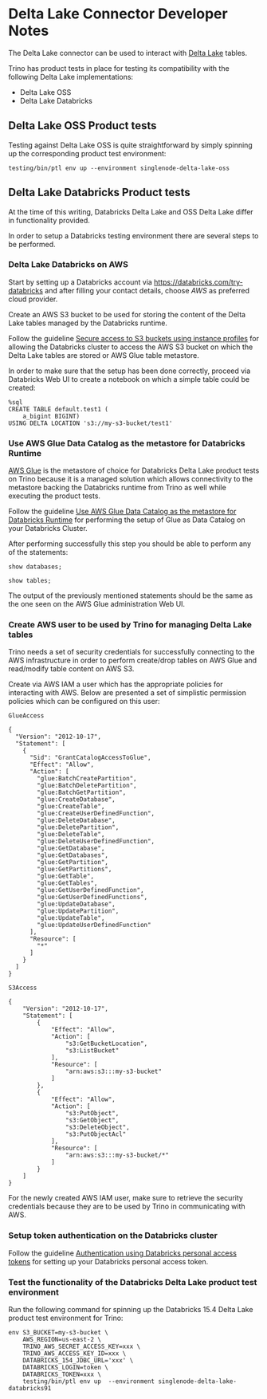 # Delta Lake Connector Developer Notes

The Delta Lake connector can be used to interact with [Delta Lake](https://delta.io/) tables.

Trino has product tests in place for testing its compatibility with the 
following Delta Lake implementations:

- Delta Lake OSS
- Delta Lake Databricks


## Delta Lake OSS Product tests

Testing against Delta Lake OSS is quite straightforward by simply spinning up
the corresponding product test environment:

```
testing/bin/ptl env up --environment singlenode-delta-lake-oss
```


## Delta Lake Databricks Product tests

At the time of this writing, Databricks Delta Lake and OSS Delta Lake differ in functionality provided.

In order to setup a Databricks testing environment there are several steps to be performed.

### Delta Lake Databricks on AWS

Start by setting up a Databricks account via https://databricks.com/try-databricks and after
filling your contact details, choose *AWS* as preferred cloud provider.

Create an AWS S3 bucket to be used for storing the content of the Delta Lake tables managed
by the Databricks runtime.

Follow the guideline [Secure access to S3 buckets using instance profiles](https://docs.databricks.com/administration-guide/cloud-configurations/aws/instance-profiles.html)
for allowing the Databricks cluster to access the AWS S3 bucket on which the Delta Lake tables are stored or AWS Glue
table metastore.

In order to make sure that the setup has been done correctly, proceed via Databricks Web UI to
create a notebook on which a simple table could be created:

```
%sql
CREATE TABLE default.test1 ( 
    a_bigint BIGINT) 
USING DELTA LOCATION 's3://my-s3-bucket/test1'
```

### Use AWS Glue Data Catalog as the metastore for Databricks Runtime

[AWS Glue](https://aws.amazon.com/glue) is the metastore of choice for Databricks Delta Lake product tests
on Trino because it is a managed solution which allows connectivity to the metastore backing the
Databricks runtime from Trino as well while executing the product tests.

Follow the guideline [Use AWS Glue Data Catalog as the metastore for Databricks Runtime](https://docs.databricks.com/data/metastores/aws-glue-metastore.html#configure-glue-data-catalog-as-the-metastore)
for performing the setup of Glue as Data Catalog on your Databricks Cluster.

After performing successfully this step you should be able to perform any of the statements:

```
show databases;

show tables;
```

The output of the previously mentioned statements should be the same as the one seen on the
AWS Glue administration Web UI.


### Create AWS user to be used by Trino for managing Delta Lake tables

Trino needs a set of security credentials for successfully connecting to the AWS infrastructure
in order to perform create/drop tables on AWS Glue and read/modify table content on AWS S3.

Create via AWS IAM a user which has the appropriate policies for interacting with AWS.
Below are presented a set of simplistic permission policies which can be configured on this
user:

`GlueAccess`

```
{
  "Version": "2012-10-17",
  "Statement": [
    {
      "Sid": "GrantCatalogAccessToGlue",
      "Effect": "Allow",
      "Action": [
        "glue:BatchCreatePartition",
        "glue:BatchDeletePartition",
        "glue:BatchGetPartition",
        "glue:CreateDatabase",
        "glue:CreateTable",
        "glue:CreateUserDefinedFunction",
        "glue:DeleteDatabase",
        "glue:DeletePartition",
        "glue:DeleteTable",
        "glue:DeleteUserDefinedFunction",
        "glue:GetDatabase",
        "glue:GetDatabases",
        "glue:GetPartition",
        "glue:GetPartitions",
        "glue:GetTable",
        "glue:GetTables",
        "glue:GetUserDefinedFunction",
        "glue:GetUserDefinedFunctions",
        "glue:UpdateDatabase",
        "glue:UpdatePartition",
        "glue:UpdateTable",
        "glue:UpdateUserDefinedFunction"
      ],
      "Resource": [
        "*"
      ]
    }
  ]
}
```

`S3Access`

```
{
    "Version": "2012-10-17",
    "Statement": [
        {
            "Effect": "Allow",
            "Action": [
                "s3:GetBucketLocation",
                "s3:ListBucket"
            ],
            "Resource": [
                "arn:aws:s3:::my-s3-bucket"
            ]
        },
        {
            "Effect": "Allow",
            "Action": [
                "s3:PutObject",
                "s3:GetObject",
                "s3:DeleteObject",
                "s3:PutObjectAcl"
            ],
            "Resource": [
                "arn:aws:s3:::my-s3-bucket/*"
            ]
        }
    ]
}
```

For the newly created AWS IAM user, make sure to retrieve the security credentials because they
are to be used by Trino in communicating with AWS. 


### Setup token authentication on the Databricks cluster

Follow the guideline [Authentication using Databricks personal access tokens](https://docs.databricks.com/dev-tools/api/latest/authentication.html)
for setting up your Databricks personal access token.


### Test the functionality of the Databricks Delta Lake product test environment


Run the following command for spinning up the Databricks 15.4 Delta Lake product test
environment for Trino:

```
env S3_BUCKET=my-s3-bucket \
    AWS_REGION=us-east-2 \
    TRINO_AWS_SECRET_ACCESS_KEY=xxx \
    TRINO_AWS_ACCESS_KEY_ID=xxx \
    DATABRICKS_154_JDBC_URL='xxx' \
    DATABRICKS_LOGIN=token \
    DATABRICKS_TOKEN=xxx \
    testing/bin/ptl env up  --environment singlenode-delta-lake-databricks91
```
